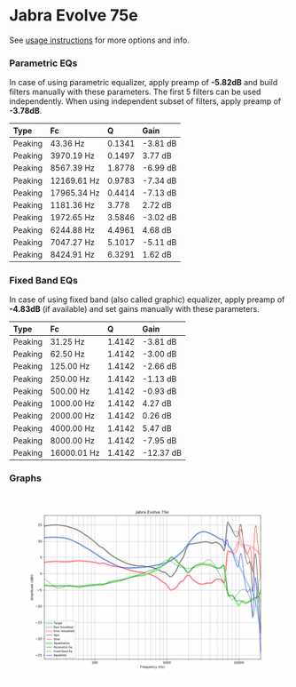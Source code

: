 # Jabra Evolve 75e
See [usage instructions](https://github.com/jaakkopasanen/AutoEq#usage) for more options and info.

### Parametric EQs
In case of using parametric equalizer, apply preamp of **-5.82dB** and build filters manually
with these parameters. The first 5 filters can be used independently.
When using independent subset of filters, apply preamp of **-3.78dB**.

| Type    | Fc          |      Q | Gain     |
|:--------|:------------|:-------|:---------|
| Peaking | 43.36 Hz    | 0.1341 | -3.81 dB |
| Peaking | 3970.19 Hz  | 0.1497 | 3.77 dB  |
| Peaking | 8567.39 Hz  | 1.8778 | -6.99 dB |
| Peaking | 12169.61 Hz | 0.9783 | -7.34 dB |
| Peaking | 17965.34 Hz | 0.4414 | -7.13 dB |
| Peaking | 1181.36 Hz  | 3.778  | 2.72 dB  |
| Peaking | 1972.65 Hz  | 3.5846 | -3.02 dB |
| Peaking | 6244.88 Hz  | 4.4961 | 4.68 dB  |
| Peaking | 7047.27 Hz  | 5.1017 | -5.11 dB |
| Peaking | 8424.91 Hz  | 6.3291 | 1.62 dB  |

### Fixed Band EQs
In case of using fixed band (also called graphic) equalizer, apply preamp of **-4.83dB**
(if available) and set gains manually with these parameters.

| Type    | Fc          |      Q | Gain      |
|:--------|:------------|:-------|:----------|
| Peaking | 31.25 Hz    | 1.4142 | -3.81 dB  |
| Peaking | 62.50 Hz    | 1.4142 | -3.00 dB  |
| Peaking | 125.00 Hz   | 1.4142 | -2.66 dB  |
| Peaking | 250.00 Hz   | 1.4142 | -1.13 dB  |
| Peaking | 500.00 Hz   | 1.4142 | -0.93 dB  |
| Peaking | 1000.00 Hz  | 1.4142 | 4.27 dB   |
| Peaking | 2000.00 Hz  | 1.4142 | 0.26 dB   |
| Peaking | 4000.00 Hz  | 1.4142 | 5.47 dB   |
| Peaking | 8000.00 Hz  | 1.4142 | -7.95 dB  |
| Peaking | 16000.01 Hz | 1.4142 | -12.37 dB |

### Graphs
![](./Jabra%20Evolve%2075e.png)
